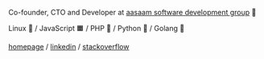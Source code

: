 Co-founder, CTO and Developer at [aasaam software development group](https://github.com/aasaam) 🐤

Linux 🐧 / JavaScript 🟧  / PHP 🐘 / Python 🐍 / Golang 🦦

[homepage](https://mhf.ir) / [linkedin](https://www.linkedin.com/in/muhammad-hussein-fattahizadeh-30775839/) / [stackoverflow](https://stackoverflow.com/users/306852/sweb)
